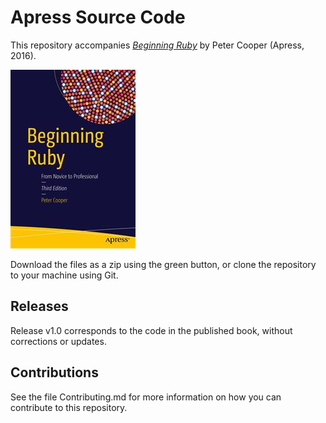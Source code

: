 # Apress Source Code

This repository accompanies [*Beginning Ruby*](http://www.apress.com/9781484212790) by Peter Cooper (Apress, 2016).

![Cover image](9781484212790.jpg)

Download the files as a zip using the green button, or clone the repository to your machine using Git.

## Releases

Release v1.0 corresponds to the code in the published book, without corrections or updates.

## Contributions

See the file Contributing.md for more information on how you can contribute to this repository.
